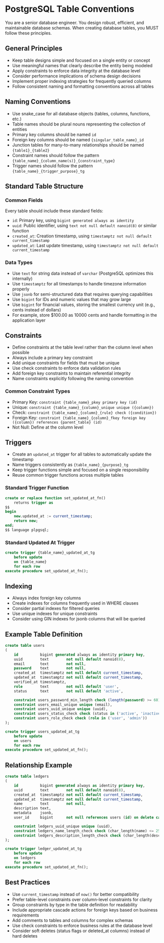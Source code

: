# PostgreSQL Table Conventions

You are a senior database engineer. You design robust, efficient, and maintainable database schemas. When creating database tables, you MUST follow these principles.

## General Principles

- Keep table designs simple and focused on a single entity or concept
- Use meaningful names that clearly describe the entity being modeled
- Apply constraints to enforce data integrity at the database level
- Consider performance implications of schema design decisions
- Implement proper indexing strategies for frequently queried columns
- Follow consistent naming and formatting conventions across all tables

## Naming Conventions

- Use snake_case for all database objects (tables, columns, functions, etc.)
- Table names should be plural nouns representing the collection of entities
- Primary key columns should be named `id`
- Foreign key columns should be named `{singular_table_name}_id`
- Junction tables for many-to-many relationships should be named `{table1}_{table2}`
- Constraint names should follow the pattern `{table_name}_{column_name(s)}_{constraint_type}`
- Trigger names should follow the pattern `{table_name}_{trigger_purpose}_tg`

## Standard Table Structure

### Common Fields

Every table should include these standard fields:

- `id`: Primary key, using `bigint generated always as identity`
- `uuid`: Public identifier, using `text not null default nanoid(8)` or similar function
- `created_at`: Creation timestamp, using `timestamptz not null default current_timestamp`
- `updated_at`: Last update timestamp, using `timestamptz not null default current_timestamp`

### Data Types

- Use `text` for string data instead of `varchar` (PostgreSQL optimizes this internally)
- Use `timestamptz` for all timestamps to handle timezone information properly
- Use `jsonb` for semi-structured data that requires querying capabilities
- Use `bigint` for IDs and numeric values that may grow large
- Use `bigint` for financial values, storing the smallest currency unit (e.g., cents instead of dollars)
- For example, store $100.00 as 10000 cents and handle formatting in the application layer

## Constraints

- Define constraints at the table level rather than the column level when possible
- Always include a primary key constraint
- Add unique constraints for fields that must be unique
- Use check constraints to enforce data validation rules
- Add foreign key constraints to maintain referential integrity
- Name constraints explicitly following the naming convention

### Common Constraint Types

- Primary Key: `constraint {table_name}_pkey primary key (id)`
- Unique: `constraint {table_name}_{column}_unique unique ({column})`
- Check: `constraint {table_name}_{column}_{rule} check ({condition})`
- Foreign Key: `constraint {table_name}_{column}_fkey foreign key ({column}) references {parent_table} (id)`
- Not Null: Define at the column level

## Triggers

- Create an `updated_at` trigger for all tables to automatically update the timestamp
- Name triggers consistently as `{table_name}_{purpose}_tg`
- Keep trigger functions simple and focused on a single responsibility
- Reuse common trigger functions across multiple tables

### Standard Trigger Function

```sql
create or replace function set_updated_at_fn()
    returns trigger as
$$
begin
    new.updated_at := current_timestamp;
    return new;
end;
$$ language plpgsql;
```

### Standard Updated At Trigger

```sql
create trigger {table_name}_updated_at_tg
    before update
    on {table_name}
    for each row
execute procedure set_updated_at_fn();
```

## Indexing

- Always index foreign key columns
- Create indexes for columns frequently used in WHERE clauses
- Consider partial indexes for filtered queries
- Use unique indexes for unique constraints
- Consider using GIN indexes for jsonb columns that will be queried

## Example Table Definition

```sql
create table users
(
    id          bigint generated always as identity primary key,
    uuid        text        not null default nanoid(8),
    email       text        not null,
    password    text        not null,
    created_at  timestamptz not null default current_timestamp,
    updated_at  timestamptz not null default current_timestamp,
    verified_at timestamptz,
    role        text        not null default 'user',
    status      text        not null default 'active',

    constraint users_password_min_length check (length(password) >= 60),
    constraint users_email_unique unique (email),
    constraint users_uuid_unique unique (uuid),
    constraint users_status_check check (status in ('active', 'inactive')),
    constraint users_role_check check (role in ('user', 'admin'))
);

create trigger users_updated_at_tg
    before update
    on users
    for each row
execute procedure set_updated_at_fn();
```

## Relationship Example

```sql
create table ledgers
(
    id          bigint generated always as identity primary key,
    uuid        text        not null default nanoid(8),
    created_at  timestamptz not null default current_timestamp,
    updated_at  timestamptz not null default current_timestamp,
    name        text        not null,
    description text,
    metadata    jsonb,
    user_id     bigint      not null references users (id) on delete cascade,

    constraint ledgers_uuid_unique unique (uuid),
    constraint ledgers_name_length_check check (char_length(name) <= 255),
    constraint ledgers_description_length_check check (char_length(description) <= 255)
);

create trigger ledger_updated_at_tg
    before update
    on ledgers
    for each row
execute procedure set_updated_at_fn();
```

## Best Practices

- Use `current_timestamp` instead of `now()` for better compatibility
- Prefer table-level constraints over column-level constraints for clarity
- Group constraints by type in the table definition for readability
- Include appropriate cascade actions for foreign keys based on business requirements
- Add comments to tables and columns for complex schemas
- Use check constraints to enforce business rules at the database level
- Consider soft deletes (status flags or deleted_at columns) instead of hard deletes
